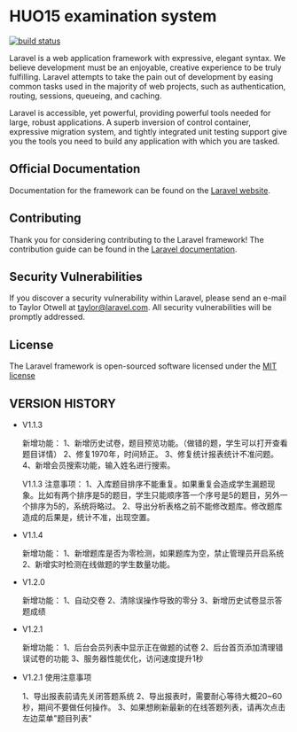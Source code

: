 # HUO15 examination system
[![build status](http://www.huo15.com/style/images/logo.png)](http://huo15.com)

Laravel is a web application framework with expressive, elegant syntax. We believe development must be an enjoyable, creative experience to be truly fulfilling. Laravel attempts to take the pain out of development by easing common tasks used in the majority of web projects, such as authentication, routing, sessions, queueing, and caching.

Laravel is accessible, yet powerful, providing powerful tools needed for large, robust applications. A superb inversion of control container, expressive migration system, and tightly integrated unit testing support give you the tools you need to build any application with which you are tasked.

## Official Documentation

Documentation for the framework can be found on the [Laravel website](http://laravel.com/docs).

## Contributing

Thank you for considering contributing to the Laravel framework! The contribution guide can be found in the [Laravel documentation](http://laravel.com/docs/contributions).

## Security Vulnerabilities

If you discover a security vulnerability within Laravel, please send an e-mail to Taylor Otwell at taylor@laravel.com. All security vulnerabilities will be promptly addressed.

## License

The Laravel framework is open-sourced software licensed under the [MIT license](http://opensource.org/licenses/MIT)

## VERSION HISTORY
* V1.1.3
    
    
    新增功能：
    1、新增历史试卷，题目预览功能。（做错的题，学生可以打开查看题目详情）
    2、修复1970年，时间矫正。
    3、修复统计报表统计不准问题。
    4、新增会员搜索功能，输入姓名进行搜索。
    
    V1.1.3 注意事项：
    1、入库题目排序不能重复。如果重复会造成学生漏题现象。比如有两个排序是5的题目，学生只能顺序答一个序号是5的题目，另外一个排序为5的，系统将略过。
    2、导出分析表格之前不能修改题库。修改题库造成的后果是，统计不准，出现空置。

* V1.1.4 


    新增功能：
    1、新增题库是否为零检测，如果题库为空，禁止管理员开启系统
    2、新增实时检测在线做题的学生数量功能。
    
* V1.2.0


    新增功能：
    1、自动交卷
    2、清除误操作导致的零分
    3、新增历史试卷显示答题成绩

* V1.2.1


    新增功能：
    1、后台会员列表中显示正在做题的试卷
    2、后台首页添加清理错误试卷的功能
    3、服务器性能优化，访问速度提升1秒

* V1.2.1 使用注意事项


    1、导出报表前请先关闭答题系统
    2、导出报表时，需要耐心等待大概20~60秒，期间不要做任何操作。
    3、如果想刷新最新的在线答题列表，请再次点击左边菜单"题目列表"